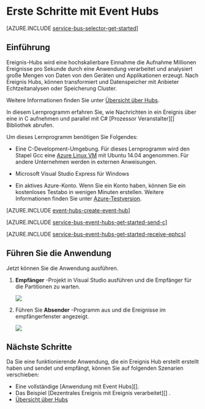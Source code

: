 <properties
    pageTitle="Erste Schritte mit Event-Hubs in C und C# | Microsoft Azure"
    description="Dieses Lernprogramm den Einstieg in Azure Ereignis Hubs; Senden von Ereignissen in C# und Saum in C# mithilfe der EventProcessorHost."
    services="event-hubs"
    documentationCenter=""
    authors="jtaubensee"
    manager="timlt"
    editor=""/>

<tags
    ms.service="event-hubs"
    ms.workload="na"
    ms.tgt_pltfrm="c"
    ms.devlang="csharp"
    ms.topic="article"
    ms.date="08/16/2016"
    ms.author="jotaub;sethm"/>

# <a name="get-started-with-event-hubs"></a>Erste Schritte mit Event Hubs

[AZURE.INCLUDE [service-bus-selector-get-started](../../includes/service-bus-selector-get-started.md)]

## <a name="introduction"></a>Einführung

Ereignis-Hubs wird eine hochskalierbare Einnahme die Aufnahme Millionen Ereignisse pro Sekunde durch eine Anwendung verarbeitet und analysiert große Mengen von Daten von den Geräten und Applikationen erzeugt. Nach Ereignis Hubs, können transformiert und Datenspeicher mit Anbieter Echtzeitanalysen oder Speicherung Cluster.

Weitere Informationen finden Sie unter [Übersicht über Hubs][].

In diesem Lernprogramm erfahren Sie, wie Nachrichten in ein Ereignis über eine in C aufnehmen und parallel mit C# [Prozessor Veranstalter][] Bibliothek abrufen.

Um dieses Lernprogramm benötigen Sie Folgendes:

+ Eine C-Development-Umgebung. Für dieses Lernprogramm wird den Stapel Gcc eine [Azure Linux VM](../virtual-machines/virtual-machines-linux-quick-create-cli.md) mit Ubuntu 14.04 angenommen. Für andere Unternehmen werden in externen Anweisungen.

+ Microsoft Visual Studio Express für Windows

+ Ein aktives Azure-Konto. Wenn Sie ein Konto haben, können Sie ein kostenloses Testabo in wenigen Minuten erstellen. Weitere Informationen finden Sie unter [Azure-Testversion](https://azure.microsoft.com/pricing/free-trial/).

[AZURE.INCLUDE [event-hubs-create-event-hub](../../includes/event-hubs-create-event-hub.md)]

[AZURE.INCLUDE [service-bus-event-hubs-get-started-send-c](../../includes/service-bus-event-hubs-get-started-send-c.md)]

[AZURE.INCLUDE [service-bus-event-hubs-get-started-receive-ephcs](../../includes/service-bus-event-hubs-get-started-receive-ephcs.md)]

## <a name="run-the-applications"></a>Führen Sie die Anwendung

Jetzt können Sie die Anwendung ausführen.

1.  **Empfänger** -Projekt in Visual Studio ausführen und die Empfänger für die Partitionen zu warten.

    ![][21]

2.  Führen Sie **Absender** -Programm aus und die Ereignisse im empfängerfenster angezeigt.

    ![][24]

## <a name="next-steps"></a>Nächste Schritte

Da Sie eine funktionierende Anwendung, die ein Ereignis Hub erstellt erstellt haben und sendet und empfängt, können Sie auf folgenden Szenarien verschieben:

- Eine vollständige [Anwendung mit Event Hubs][].
- Das Beispiel [Dezentrales Ereignis mit Ereignis verarbeitet][] .
- [Übersicht über Hubs][]

<!-- Images. -->
[21]: ./media/event-hubs-c-ephcs-getstarted/run-csharp-ephcs1.png
[24]: ./media/event-hubs-c-ephcs-getstarted/receive-eph-c.png

<!-- Links -->
[Azure classic portal]: https://manage.windowsazure.com/
[Veranstalter-Prozessor]: https://www.nuget.org/packages/Microsoft.Azure.ServiceBus.EventProcessorHost
[Übersicht über Hubs]: event-hubs-overview.md
[beispielanwendung, Ereignis Hubs verwendet]: https://code.msdn.microsoft.com/Service-Bus-Event-Hub-286fd097
[Ereignis mit Ereignis verarbeitet skalieren]: https://code.msdn.microsoft.com/Service-Bus-Event-Hub-45f43fc3
